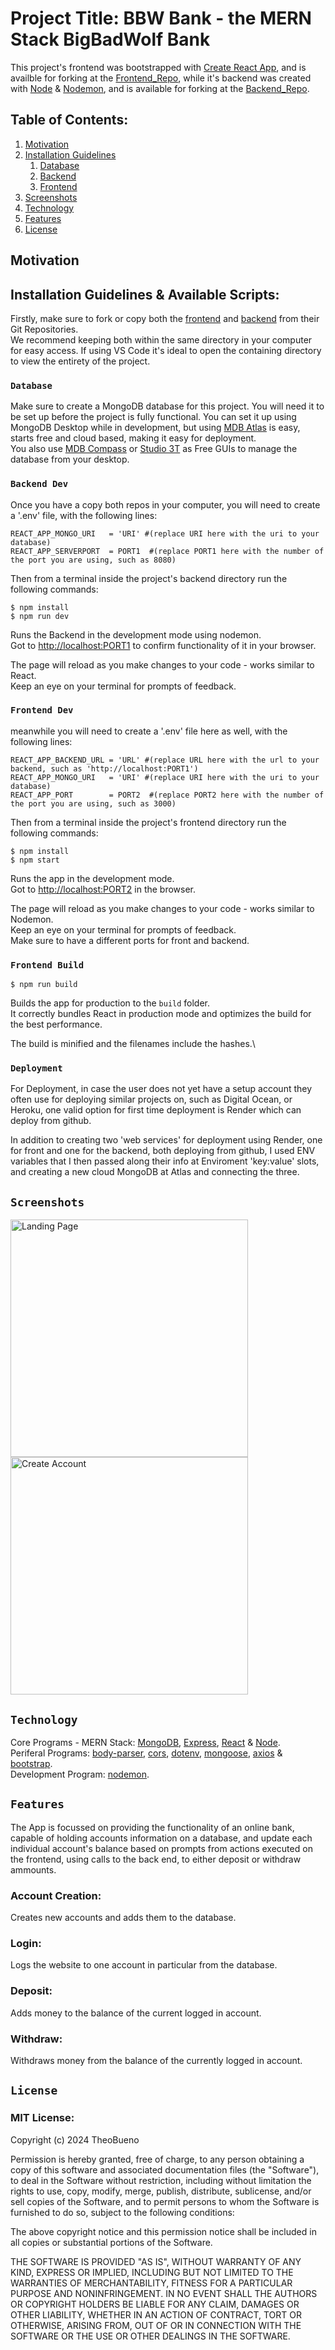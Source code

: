 # Project Title: BBW Bank - the MERN Stack BigBadWolf Bank

This project's frontend was bootstrapped with [Create React App](https://github.com/facebook/create-react-app), and is availble for forking at the [Frontend_Repo](https://github.com/TheoBueno/MERN_stack_Frontend), while it's backend was created with [Node](https://nodejs.org/en) & [Nodemon](https://nodemon.io/), and is available for forking at the [Backend_Repo](https://github.com/TheoBueno/MERN_stack_Backend).

## Table of Contents:
1. [Motivation](#motive)
2. [Installation Guidelines](#inst)
    1. [Database](#database)
    2. [Backend](#backend-dev)
    3. [Frontend](#frontend-dev)
3. [Screenshots](#Screenshots)
4. [Technology](#Technology)
5. [Features](#Features)
6. [License](#License) 

## Motivation <a name="motive"></a>


## <a name="inst"></a> Installation Guidelines & Available Scripts: 
Firstly, make sure to fork or copy both the [frontend](https://github.com/TheoBueno/MERN_stack_Frontend) and [backend](https://github.com/TheoBueno/MERN_stack_Backend) from their Git Repositories.\
We recommend keeping both within the same directory in your computer for easy access. If using VS Code it's ideal to open the containing directory to view the entirety of the project.

### `Database`
Make sure to create a MongoDB database for this project. You will need it to be set up before the project is fully functional.
You can set it up using MongoDB Desktop while in development, but using [MDB Atlas](https://www.mongodb.com/docs/atlas/getting-started/) is easy, starts free and cloud based, making it easy for deployment.\
You also use [MDB Compass](https://www.mongodb.com/products/tools/compass) or [Studio 3T](https://studio3t.com/) as Free GUIs to manage the database from your desktop.

### `Backend Dev`
Once you have a copy both repos in your computer, you will need to create a '.env' file, with the following lines:
```
REACT_APP_MONGO_URI   = 'URI' #(replace URI here with the uri to your database) 
REACT_APP_SERVERPORT  = PORT1  #(replace PORT1 here with the number of the port you are using, such as 8080) 
```
Then from a terminal inside the project's backend directory run the following commands:
```
$ npm install
$ npm run dev
```
Runs the Backend in the development mode using nodemon.\
Got to [http://localhost:PORT1](http://localhost:8080) to confirm functionality of it in your browser.

The page will reload as you make changes to your code - works similar to React.\
Keep an eye on your terminal for prompts of feedback.

### `Frontend Dev`
meanwhile you will need to create a '.env' file here as well, with the following lines:
```
REACT_APP_BACKEND_URL = 'URL' #(replace URL here with the url to your backend, such as 'http://localhost:PORT1') 
REACT_APP_MONGO_URI   = 'URI' #(replace URI here with the uri to your database) 
REACT_APP_PORT        = PORT2  #(replace PORT2 here with the number of the port you are using, such as 3000)
```
Then from a terminal inside the project's frontend directory run the following commands:
```
$ npm install
$ npm start
```
Runs the app in the development mode.\
Got to [http://localhost:PORT2](http://localhost:3000) in the browser.

The page will reload as you make changes to your code - works similar to Nodemon.\
Keep an eye on your terminal for prompts of feedback.\
Make sure to have a different ports for front and backend.

### `Frontend Build`
```
$ npm run build
```
Builds the app for production to the `build` folder.\
It correctly bundles React in production mode and optimizes the build for the best performance.

The build is minified and the filenames include the hashes.\

### `Deployment`
For Deployment, in case the user does not yet have a setup account they often use for deploying similar projects on, such as Digital Ocean, or Heroku, one valid option for first time deployment is Render which can deploy from github. 

In addition to creating two 'web services' for deployment using Render, one for front and one for the backend, both deploying from github, I used ENV variables that I then passed along their info at Enviroment 'key:value' slots, and creating a new cloud MongoDB at Atlas and connecting the three.

## `Screenshots`

 <img src="https://i.imgur.com/uf9ZruG.png" alt="Landing Page" width="380px"/><img src="https://i.imgur.com/0PF1XyK.png" alt="Create Account" width="380px"/>


## `Technology`
  Core Programs - MERN Stack: [MongoDB](https://www.npmjs.com/package/mongodb), [Express](https://www.npmjs.com/package/express), [React](https://www.npmjs.com/package/react) & [Node](https://www.npmjs.com/package/node).\
  Periferal Programs: [body-parser](https://www.npmjs.com/package/body-parser), [cors](https://www.npmjs.com/package/cors), [dotenv](https://www.npmjs.com/package/dotenv), [mongoose](https://www.npmjs.com/package/mongoose), [axios](https://www.npmjs.com/package/axios) & [bootstrap](https://www.npmjs.com/package/bootstrap).\
  Development Program: [nodemon](https://www.npmjs.com/package/nodemon).

## `Features`
The App is focussed on providing the functionality of an online bank, capable of holding accounts information on a database, and update each individual account's balance based on prompts from actions executed on the frontend, using calls to the back end, to either deposit or withdraw ammounts.

### Account Creation:
  Creates new accounts and adds them to the database.
### Login:
  Logs the website to one account in particular from the database.
### Deposit:
  Adds money to the balance of the current logged in account.
### Withdraw:
  Withdraws money from the balance of the currently logged in account.

## `License`

### MIT License:

Copyright (c) 2024 TheoBueno

Permission is hereby granted, free of charge, to any person obtaining a copy
of this software and associated documentation files (the "Software"), to deal
in the Software without restriction, including without limitation the rights
to use, copy, modify, merge, publish, distribute, sublicense, and/or sell
copies of the Software, and to permit persons to whom the Software is
furnished to do so, subject to the following conditions:

The above copyright notice and this permission notice shall be included in all
copies or substantial portions of the Software.

THE SOFTWARE IS PROVIDED "AS IS", WITHOUT WARRANTY OF ANY KIND, EXPRESS OR
IMPLIED, INCLUDING BUT NOT LIMITED TO THE WARRANTIES OF MERCHANTABILITY,
FITNESS FOR A PARTICULAR PURPOSE AND NONINFRINGEMENT. IN NO EVENT SHALL THE
AUTHORS OR COPYRIGHT HOLDERS BE LIABLE FOR ANY CLAIM, DAMAGES OR OTHER
LIABILITY, WHETHER IN AN ACTION OF CONTRACT, TORT OR OTHERWISE, ARISING FROM,
OUT OF OR IN CONNECTION WITH THE SOFTWARE OR THE USE OR OTHER DEALINGS IN THE
SOFTWARE.

